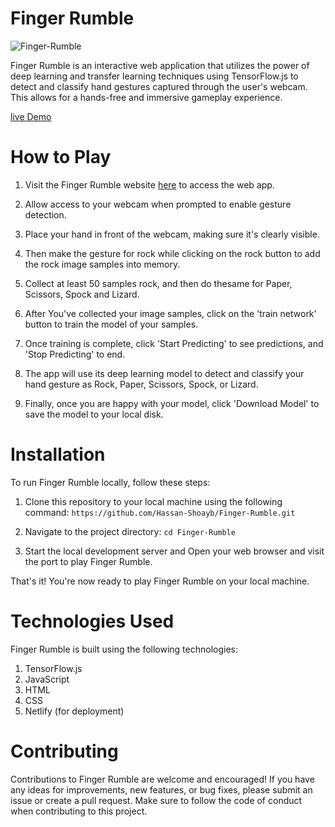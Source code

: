 # Finger Rumble

![Finger-Rumble](https://socialify.git.ci/Hassan-Shoayb/Finger-Rumble/image?description=1&descriptionEditable=Utilizes%20TensorFlow.js%20and%20transfer%20learning%20to%20accurately%20recognize%20and%20classify%20hand%20gestures%20in%20real-time%20using%20your%20webcam.&font=Inter&forks=1&language=1&name=1&owner=1&pattern=Floating%20Cogs&pulls=1&stargazers=1&theme=Light)

Finger Rumble is an interactive web application that utilizes the power of deep learning and transfer learning techniques using TensorFlow.js to detect and classify hand gestures captured through the user's webcam. This allows for a hands-free and immersive gameplay experience.

[live Demo](https://finger-rumble.netlify.app/)

# How to Play
1. Visit the Finger Rumble website [here](https://finger-rumble.netlify.app/) to access the web app.

2. Allow access to your webcam when prompted to enable gesture detection.

3. Place your hand in front of the webcam, making sure it's clearly visible.

4. Then make the gesture for rock while clicking on the rock button to add the rock image samples into memory.

5. Collect at least 50 samples rock, and then do thesame for Paper, Scissors, Spock and Lizard.

6. After You've collected your image samples, click on the 'train network' button to train the model of your samples.

7. Once training is complete, click 'Start Predicting' to see predictions, and 'Stop Predicting' to end. 

8. The app will use its deep learning model to detect and classify your hand gesture as Rock, Paper, Scissors, Spock, or Lizard.

9. Finally, once you are happy with your model, click 'Download Model' to save the model to your local disk.


# Installation
To run Finger Rumble locally, follow these steps:
1. Clone this repository to your local machine using the following command:
   `https://github.com/Hassan-Shoayb/Finger-Rumble.git`

2. Navigate to the project directory:
   `cd Finger-Rumble`

3. Start the local development server and Open your web browser and visit the port to play Finger Rumble.

That's it! You're now ready to play Finger Rumble on your local machine.

# Technologies Used
Finger Rumble is built using the following technologies:

1. TensorFlow.js
2. JavaScript
3. HTML
4. CSS
5. Netlify (for deployment)

# Contributing
Contributions to Finger Rumble are welcome and encouraged! If you have any ideas for improvements, new features, or bug fixes, please submit an issue or create a pull request. Make sure to follow the code of conduct when contributing to this project.
